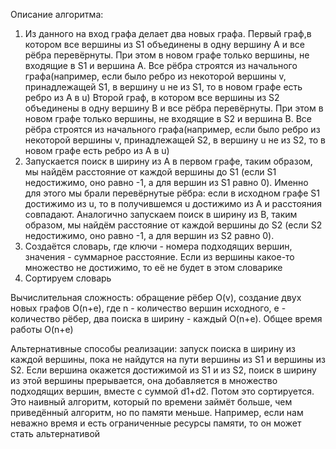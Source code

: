 Описание алгоритма:
1. Из данного на вход графа делает два новых графа.
Первый граф,в котором все вершины из S1 объединены в одну вершину A и все рёбра перевёрнуты.
При этом в новом графе только вершины,
не входящие в S1 и вершина A. Все рёбра строятся из начального графа(например,
если было ребро из некоторой вершины v, принадлежащей S1, в вершину u не из S1, то в новом графе
есть ребро из A в u)
Второй граф, в котором все вершины из S2 объединены в одну вершину B и все рёбра перевёрнуты.
При этом в новом графе только вершины,
не входящие в S2 и вершина B. Все рёбра строятся из начального графа(например,
если было ребро из некоторой вершины v, принадлежащей S2, в вершину u не из S2, то в новом графе
есть ребро из A в u)
2. Запускается поиск в ширину из A в первом графе, таким образом, мы найдём расстояние от каждой вершины до S1
(если S1 недостижимо, оно равно -1, а для вершин из S1 равно 0).
Именно для этого мы брали перевёрнутые рёбра: если в исходном графе S1 достижимо из u, то в получившемся
u достижимо из A и расстояния совпадают.
   Аналогично запускаем поиск в ширину из B, таким образом, мы найдём расстояние от каждой вершины до S2
(если S2 недостижимо, оно равно -1, а для вершин из S2 равно 0).
3. Создаётся словарь, где ключи - номера подходящих вершин, значения - суммарное расстояние. Если из вершины
какое-то множество не достижимо, то её не будет в этом словарике
4. Сортируем словарь


Вычислительная сложность: обращение рёбер O(v), создание двух новых графов O(n+e), где n - количество вершин исходного, e - количество рёбер,
два поиска в ширину - каждый O(n+e). Общее время работы O(n+e)

Альтернативные способы реализации: запуск поиска в ширину из каждой вершины, пока не найдутся на пути вершины из S1 и вершины из S2.
Если вершина окажется достижимой из S1 и из S2, поиск в ширину из этой вершины прерывается,
она добавляется в множество подходящих вершин, вместе с суммой d1+d2. Потом это сортируется.
Это наивный алгоритм, который по времени займёт больше, чем приведённый алгоритм, но по памяти меньше.
Например, если нам неважно время и есть ограниченные ресурсы памяти, то он может стать альтернативой